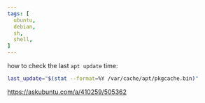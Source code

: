 ```yaml
---
tags: [
  ubuntu,
  debian,
  sh,
  shell,
]
---
```

how to check the last `apt update` time:
```sh
last_update="$(stat --format=%Y /var/cache/apt/pkgcache.bin)"
```
https://askubuntu.com/a/410259/505362